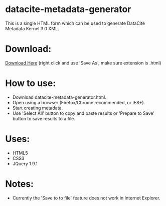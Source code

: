 datacite-metadata-generator
===========================

This is a single HTML form which can be used to generate DataCite Metadata Kernel 3.0 XML.   

Download:
=========
[Download Here](https://raw.github.com/mpaluch/datacite-metadata-generator/master/datacite_metadata_generator.html) (right click and use 'Save As', make sure extension is .html)

How to use:
===========
- Download datacite-metadata-generator.html.
- Open using a browser (Firefox/Chrome recommended, or IE8+).
- Start creating metadata.
- Use 'Select All' button to copy and paste results or 'Prepare to Save' button to save results to a file.

Uses:
=====

- HTML5
- CSS3
- JQuery 1.9.1


Notes:
======
- Currently the 'Save to to file' feature does not work in Internet Explorer.
